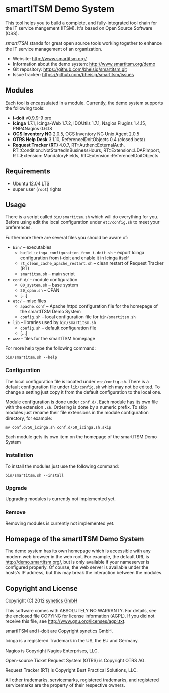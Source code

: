 #   smartITSM Demo System

This tool helps you to build a complete, and fully-integrated tool chain for the IT service mangement (ITSM). It's based on Open Source Software (OSS).

_smartITSM_ stands for great open source tools working together to enhance the IT service management of an organization.

*   Website: <http://www.smartitsm.org/>
*   Information about the demo system: <http://www.smartitsm.org/demo>
*   Git repository: <https://github.com/bheisig/smartitsm.git>
*   Issue tracker: <https://github.com/bheisig/smartitsm/issues>


##  Modules

Each tool is encapsulated in a module. Currently, the demo system supports the following tools:

*   **i-doit** v0.9.9-9 pro
*   **Icinga** 1.7.1, Icinga-Web 1.7.2, IDOUtils 1.7.1, Nagios Plugins 1.4.15, PNP4Nagios 0.6.18
*   **OCS Inventory NG** 2.0.5, OCS Inventory NG Unix Agent 2.0.5
*   **OTRS Help Desk** 3.1.10, ReferenceIDoitObjects 0.4 (closed beta)
*   **Request Tracker (RT)** 4.0.7, RT::Authen::ExternalAuth, RT::Condition::NotStartedInBusinessHours, RT::Extension::LDAPImport, RT::Extension::MandatoryFields, RT::Extension::ReferenceIDoitObjects


##  Requirements

*   Ubuntu 12.04 LTS
*   super user (`root`) rights


##   Usage

There is a script called `bin/smartitsm.sh` which will do everything for you. Before using edit the local configuration under `etc/config.sh` to meet your preferences.

Furthermore there are several files you should be aware of:

*   `bin/` – executables
    *   `build_icinga_configuration_from_i-doit.sh` – export Icinga configuration from i-doit and enable it in Icinga itself
    *   `rt_clean_cache_apache_restart.sh` – clean restart of Request Tracker (RT)
    *   `smartitsm.sh` – main script
*   `conf.d/` – module configuration
    *   `00_system.sh` – base system
    *   `20_cpan.sh` – CPAN
    *   […]
*   `etc/` – misc files
    *   `apache.conf` – Apache httpd configuration file for the homepage of the smartITSM Demo System
    *   `config.sh` – local configuration file for `bin/smartitsm.sh`
*   `lib` – libraries used by `bin/smartitsm.sh`
    *   `config.sh` – default configuration file
    *   […]
*   `www` – files for the smartITSM homepage

For more help type the following command:

    bin/smartitsm.sh --help


### Configuration

The local configuration file is located under `etc/config.sh`. There is a default configuration file under `lib/config.sh` which may not be edited. To change a setting just copy it from the default configuration to the local one.

Module configuration is done under `conf.d/`. Each module has its own file with the extension `.sh`. Ordering is done by a numeric prefix. To skip modules just rename their file extensions in the module configuration directory, for example:

    mv conf.d/50_icinga.sh conf.d/50_icinga.sh.skip

Each module gets its own item on the homepage of the smartITSM Demo System


### Installation

To install the modules just use the following command:

    bin/smartitsm.sh --install

    
### Upgrade

Upgrading modules is currently not implemented yet.


### Remove

Removing modules is currently not implemented yet.


##  Homepage of the smartITSM Demo System

The demo system has its own homepage which is accessible with any modern web browser in the web root. For example, the default URL is <http://demo.smartitsm.org/>, but is only available if your nameserver is configured properly. Of course, the web server is available under the hosts's IP address, but this may break the interaction between the modules.


##   Copyright and License

Copyright (C) 2012 [synetics GmbH](http://www.i-doit.com/)

This software comes with ABSOLUTELY NO WARRANTY. For details, see the enclosed file COPYING for license information (AGPL). If you did not receive this file, see <http://www.gnu.org/licenses/agpl.txt>.

smartITSM and i-doit are Copyright synetics GmbH.

Icinga is a registered Trademark in the US, the EU and Germany.

Nagios is Copyright Nagios Enterprises, LLC.

Open-source Ticket Request System (OTRS) is Copyright OTRS AG.

Request Tracker (RT) is Copyright Best Practical Solutions, LLC.

All other trademarks, servicemarks, registered trademarks, and registered servicemarks are the property of their respective owners.
